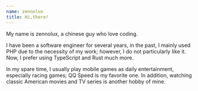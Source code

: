 ```yaml
---
name: zennolux
title: Hi,there!
---
```


My name is zennolux, a chinese guy who love coding.

I have been a software engineer for several years, in the past, I mainly used PHP due to the necessity of my work; however, I do not particularly like it. Now, I prefer using TypeScript and Rust much more.

In my spare time, I usually play mobile games as daily entertainment, especially racing games; QQ Speed is my favorite one. In addition, watching classic American movies and TV series is another hobby of mine.
